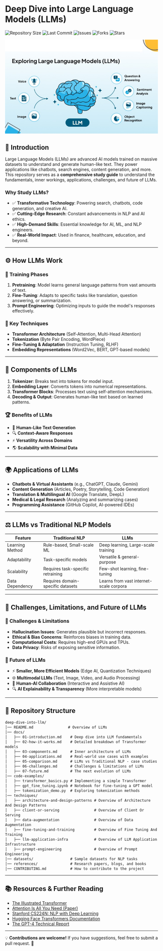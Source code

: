 # Deep Dive into Large Language Models (LLMs)

![Repository Size](https://img.shields.io/github/repo-size/JawherKl/deep-dive-into-llm)
![Last Commit](https://img.shields.io/github/last-commit/JawherKl/deep-dive-into-llm)
![Issues](https://img.shields.io/github/issues-raw/JawherKl/deep-dive-into-llm)
![Forks](https://img.shields.io/github/forks/JawherKl/deep-dive-into-llm)
![Stars](https://img.shields.io/github/stars/JawherKl/deep-dive-into-llm)

![llm](https://github.com/JawherKl/deep-dive-into-llm/blob/main/explain-llm.jpg)
## 📌 Introduction
Large Language Models (LLMs) are advanced AI models trained on massive datasets to understand and generate human-like text. They power applications like chatbots, search engines, content generation, and more. This repository serves as a **comprehensive study guide** to understand the fundamentals, inner workings, applications, challenges, and future of LLMs.

### Why Study LLMs?
- ✅ **Transformative Technology**: Powering search, chatbots, code generation, and creative AI.
- ✅ **Cutting-Edge Research**: Constant advancements in NLP and AI ethics.
- ✅ **High-Demand Skills**: Essential knowledge for AI, ML, and NLP engineers.
- ✅ **Real-World Impact**: Used in finance, healthcare, education, and beyond.

---

## ⚙️ How LLMs Work
### 📖 Training Phases
1. **Pretraining**: Model learns general language patterns from vast amounts of text.
2. **Fine-Tuning**: Adapts to specific tasks like translation, question answering, or summarization.
3. **Prompt Engineering**: Optimizing inputs to guide the model's responses effectively.

### 🔄 Key Techniques
- **Transformer Architecture** (Self-Attention, Multi-Head Attention)
- **Tokenization** (Byte Pair Encoding, WordPiece)
- **Fine-Tuning & Adaptation** (Instruction Tuning, RLHF)
- **Embedding Representations** (Word2Vec, BERT, GPT-based models)

---

## 🔩 Components of LLMs
1. **Tokenizer**: Breaks text into tokens for model input.
2. **Embedding Layer**: Converts tokens into numerical representations.
3. **Transformer Blocks**: Processes text using self-attention mechanisms.
4. **Decoding & Output**: Generates human-like text based on learned patterns.

### 🏆 Benefits of LLMs
- 🚀 **Human-Like Text Generation**
- 🔍 **Context-Aware Responses**
- ⚡ **Versatility Across Domains**
- 🌎 **Scalability with Minimal Data**

---

## 🌍 Applications of LLMs

- **Chatbots & Virtual Assistants** (e.g., ChatGPT, Claude, Gemini)
- **Content Generation** (Articles, Poetry, Storytelling, Code Generation)
- **Translation & Multilingual AI** (Google Translate, DeepL)
- **Medical & Legal Research** (Analyzing and summarizing cases)
- **Programming Assistance** (GitHub Copilot, AI-powered IDEs)

---

## ⚖️ LLMs vs Traditional NLP Models

| Feature           | Traditional NLP | LLMs |
|------------------|----------------|-----|
| Learning Method  | Rule-based, Small-scale ML | Deep learning, Large-scale training |
| Adaptability  | Task-specific models | Versatile & general-purpose |
| Scalability  | Requires task-specific retraining | Few-shot learning, fine-tuning |
| Data Dependency  | Requires domain-specific datasets | Learns from vast internet-scale corpora |

---

## 🚧 Challenges, Limitations, and Future of LLMs

### 🔴 Challenges & Limitations
- **Hallucination Issues**: Generates plausible but incorrect responses.
- **Ethical & Bias Concerns**: Reinforces biases in training data.
- **Computational Costs**: Requires high-end GPUs and TPUs.
- **Data Privacy**: Risks of exposing sensitive information.

### 🚀 Future of LLMs
- ⚡ **Smaller, More Efficient Models** (Edge AI, Quantization Techniques)
- 🌐 **Multimodal LLMs** (Text, Image, Video, and Audio Processing)
- 🤝 **Human-AI Collaboration** (Interactive and Assistive AI)
- 🔍 **AI Explainability & Transparency** (More interpretable models)

---

## 📂 Repository Structure
```
deep-dive-into-llm/
│── README.md                # Overview of LLMs  
│── docs/                    
│   ├── 01-introduction.md    # Deep dive into LLM fundamentals  
│   ├── 02-how-it-works.md    # Detailed breakdown of Transformer models  
│   ├── 03-components.md      # Inner architecture of LLMs  
│   ├── 04-applications.md    # Real-world use cases with examples  
│   ├── 05-comparison.md      # LLMs vs Traditional NLP - case studies  
│   ├── 06-challenges.md      # Challenges & limitations of LLMs  
│   ├── 07-future.md          # The next evolution of LLMs  
│── code-examples/           
│   ├── transformer_basics.py # Implementing a simple Transformer  
│   ├── gpt_fine_tuning.ipynb # Notebook for fine-tuning a GPT model  
│   ├── tokenization_demo.py  # Exploring tokenization methods  
│── techniques/           
│   ├── architecture-and-design-patterns # Overview of Architecture And Design Patterns
│   ├── client-or-serving                # Overview of Client Or Serving
│   ├── data-augmentation                # Overview of Data Augmentation
│   ├── fine-tuning-and-training         # Overview of Fine Tuning And Training
│   ├── llm-application-infra            # Overview of LLM Application Infrastructure
│   ├── prompt-engineering               # Overview of Prompt Engineering
│── datasets/                 # Sample datasets for NLP tasks  
│── references/               # Research papers, blogs, and books  
│── CONTRIBUTING.md           # How to contribute to the project  
```

---

## 📚 Resources & Further Reading

- [The Illustrated Transformer](https://jalammar.github.io/illustrated-transformer/)
- [Attention Is All You Need (Paper)](https://arxiv.org/abs/1706.03762)
- [Stanford CS224N: NLP with Deep Learning](http://web.stanford.edu/class/cs224n/)
- [Hugging Face Transformers Documentation](https://huggingface.co/docs/transformers/index)
- [The GPT-4 Technical Report](https://arxiv.org/abs/2303.08774)

---

💡 **Contributions are welcome!** If you have suggestions, feel free to submit a pull request. 🚀